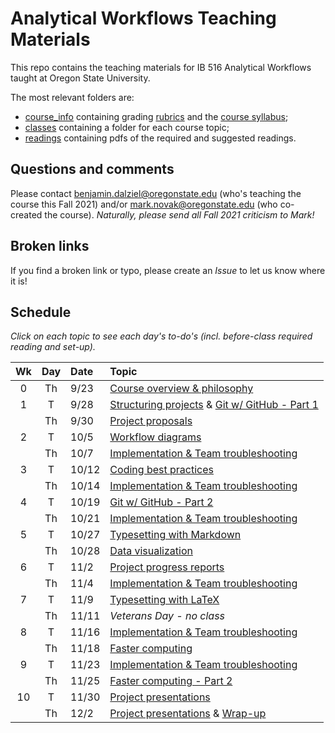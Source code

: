 # Analytical Workflows Teaching Materials

This repo contains the teaching materials for IB 516 Analytical Workflows taught at Oregon State University.

The most relevant folders are:
- [course_info](course_info/) containing grading [rubrics](course_info/rubrics/) and the [course syllabus](course_info/syllabus/syllabus.pdf);
- [classes](classes/) containing a folder for each course topic;
- [readings](readings/) containing pdfs of the required and suggested readings.

## Questions and comments
Please contact [benjamin.dalziel@oregonstate.edu](mailto:benjamin.dalziel@oregonstate.edu) (who's teaching the course this Fall 2021) and/or [mark.novak@oregonstate.edu](mailto:mark.novak@oregonstate.edu) (who co-created the course).  _Naturally, please send all Fall 2021 criticism to Mark!_

## Broken links
If you find a broken link or typo, please create an _Issue_ to let us know where it is!


## Schedule
_Click on each topic to see each day's to-do's (incl. before-class required reading and set-up)._

| Wk |  Day | Date | Topic |
|:-:|:-----:|:------|:------|
|0 |  Th | 9/23    | [Course overview & philosophy](classes/Introduction) |
|1 |  T  | 9/28    | [Structuring projects](classes/StructuredProjects) & [Git w/ GitHub - Part 1](classes/VersionControl_Git_part_1) |
|  |  Th | 9/30    | [Project proposals](classes/ProjectProposal) |
|2 |  T  | 10/5    | [Workflow diagrams](classes/WorkflowDiagrams)  |
|  |  Th | 10/7    | [Implementation & Team troubleshooting](classes/Implementation) |
|3 |  T  | 10/12   | [Coding best practices](classes/CodingBestPractices) |
|  |  Th | 10/14   | [Implementation & Team troubleshooting](classes/Implementation) |
|4 |  T  | 10/19   | [Git w/ GitHub - Part 2](classes/VersionControl_Git_part_2) |
|  |  Th | 10/21   | [Implementation & Team troubleshooting](classes/Implementation)  |
|5 |  T  | 10/27   | [Typesetting with Markdown](classes/Typesetting_Markdown) |
|  |  Th | 10/28   | [Data visualization](classes/Visualization) |
|6 |  T  | 11/2    | [Project progress reports](classes/ProjectReport) |
|  |  Th | 11/4    | [Implementation & Team troubleshooting](classes/Implementation)  |
|7 |  T  | 11/9   | [Typesetting with LaTeX](classes/Typesetting_LaTeX)  |
|  |  Th | 11/11   | _Veterans Day - no class_ |
|8 |  T  | 11/16   | [Implementation & Team troubleshooting](classes/Implementation) |
|  |  Th | 11/18   | [Faster computing](classes/FasterComputing)  |
|9 |  T  | 11/23   | [Implementation & Team troubleshooting](classes/Implementation)  |
|  |  Th | 11/25   | [Faster computing - Part 2](classes/FasterComputing) |
|10|  T  | 11/30    | [Project presentations](classes/ProjectSummary) |
|  |  Th | 12/2    | [Project presentations](classes/ProjectSummary) & [Wrap-up](classes/WrapUp) |
